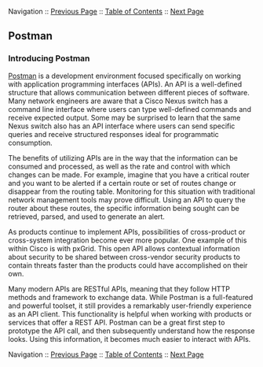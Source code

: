Navigation :: [Previous Page](LTRDEV-1100-02c2-Teams-Ex1.md) :: [Table of Contents](LTRDEV-1100-00-Intro.md#table-of-contents) :: [Next Page](LTRDEV-1100-02d2-Postman-Ex1.md)

## Postman

### Introducing Postman

[Postman](https://www.getpostman.com/) is a development environment focused specifically on working with application 
programming interfaces (APIs). An API is a well-defined structure that allows communication between different pieces
of software. Many network engineers are aware that a Cisco Nexus switch has a command line interface where users can
type well-defined commands and receive expected output. Some may be surprised to learn that the same Nexus switch 
also has an API interface where users can send specific queries and receive structured responses ideal for 
programmatic consumption.

The benefits of utilizing APIs are in the way that the information can be consumed and processed, as well as the 
rate and control with which changes can be made. For example, imagine that you have a critical router and you want to
be alerted if a certain route or set of routes change or disappear from the routing table. Monitoring for this 
situation with traditional network management tools may prove difficult.  Using an API to query the router about 
these routes, the specific information being sought can be retrieved, parsed, and used to generate an alert.

As products continue to implement APIs, possibilities of cross-product or cross-system integration become ever more 
popular. One example of this within Cisco is with pxGrid. This open API allows contextual information about security 
to be shared between cross-vendor security products to contain threats faster than the products could have 
accomplished on their own.

Many modern APIs are RESTful APIs, meaning that they follow HTTP methods and framework to exchange data.  While 
Postman is a full-featured and powerful toolset, it still provides a remarkably user-friendly experience as an API 
client. This functionality is helpful when working with products or services that offer a REST API. Postman can be a 
great first step to prototype the API call, and then subsequently understand how the response looks. Using this 
information, it becomes much easier to interact with APIs.

Navigation :: [Previous Page](LTRDEV-1100-02c2-Teams-Ex1.md) :: [Table of Contents](LTRDEV-1100-00-Intro.md#table-of-contents) :: [Next Page](LTRDEV-1100-02d2-Postman-Ex1.md)
